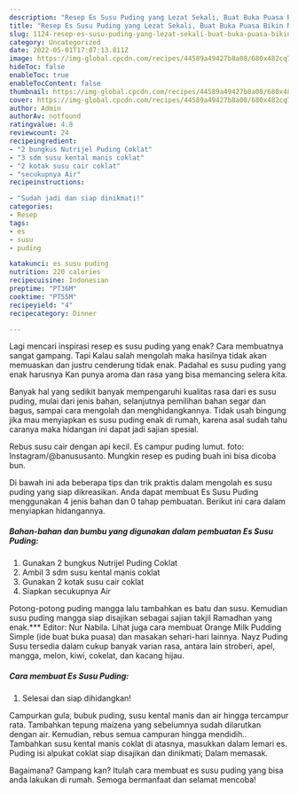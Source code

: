 ```yaml
---
description: "Resep Es Susu Puding yang Lezat Sekali, Buat Buka Puasa Bikin Ngiler"
title: "Resep Es Susu Puding yang Lezat Sekali, Buat Buka Puasa Bikin Ngiler"
slug: 1124-resep-es-susu-puding-yang-lezat-sekali-buat-buka-puasa-bikin-ngiler
category: Uncategorized
date: 2022-05-01T17:07:13.811Z
image: https://img-global.cpcdn.com/recipes/44589a49427b8a08/680x482cq70/es-susu-puding-foto-resep-utama.jpg
hideToc: false
enableToc: true
enableTocContent: false
thumbnail: https://img-global.cpcdn.com/recipes/44589a49427b8a08/680x482cq70/es-susu-puding-foto-resep-utama.jpg
cover: https://img-global.cpcdn.com/recipes/44589a49427b8a08/680x482cq70/es-susu-puding-foto-resep-utama.jpg
author: Admin
authorAv: notfound
ratingvalue: 4.8
reviewcount: 24
recipeingredient:
- "2 bungkus Nutrijel Puding Coklat"
- "3 sdm susu kental manis coklat"
- "2 kotak susu cair coklat"
- "secukupnya Air"
recipeinstructions:

- "Sudah jadi dan siap dinikmati!"
categories:
- Resep
tags:
- es
- susu
- puding

katakunci: es susu puding 
nutrition: 220 calories
recipecuisine: Indonesian
preptime: "PT36M"
cooktime: "PT55M"
recipeyield: "4"
recipecategory: Dinner

---
```



Lagi mencari inspirasi resep es susu puding yang enak? Cara membuatnya sangat gampang. Tapi Kalau salah mengolah maka hasilnya tidak akan memuaskan dan justru cenderung tidak enak. Padahal es susu puding yang enak harusnya Kan punya aroma dan rasa yang bisa memancing selera kita.


Banyak hal yang sedikit banyak mempengaruhi kualitas rasa dari es susu puding, mulai dari jenis bahan, selanjutnya pemilihan bahan segar dan bagus, sampai cara mengolah dan menghidangkannya. Tidak usah bingung jika mau menyiapkan es susu puding enak di rumah, karena asal sudah tahu caranya maka hidangan ini dapat jadi sajian spesial.

Rebus susu cair dengan api kecil. Es campur puding lumut. foto: Instagram/@banususanto. Mungkin resep es puding buah ini bisa dicoba bun.


Di bawah ini ada beberapa tips dan trik praktis dalam mengolah es susu puding yang siap dikreasikan. Anda dapat membuat Es Susu Puding menggunakan 4 jenis bahan dan 0 tahap pembuatan. Berikut ini cara dalam menyiapkan hidangannya.

<!--inarticleads1-->

##### Bahan-bahan dan bumbu yang digunakan dalam pembuatan Es Susu Puding:

1. Gunakan 2 bungkus Nutrijel Puding Coklat
1. Ambil 3 sdm susu kental manis coklat
1. Gunakan 2 kotak susu cair coklat
1. Siapkan secukupnya Air


Potong-potong puding mangga lalu tambahkan es batu dan susu. Kemudian susu puding mangga siap disajikan sebagai sajian takjil Ramadhan yang enak.*** Editor: Nur Nabila. Lihat juga cara membuat Orange Milk Pudding Simple (ide buat buka puasa) dan masakan sehari-hari lainnya. Nayz Puding Susu tersedia dalam cukup banyak varian rasa, antara lain stroberi, apel, mangga, melon, kiwi, cokelat, dan kacang hijau. 

<!--inarticleads2-->

##### Cara membuat Es Susu Puding:


1. Selesai dan siap dihidangkan!

Campurkan gula, bubuk puding, susu kental manis dan air hingga tercampur rata. Tambahkan tepung maizena yang sebelumnya sudah dilarutkan dengan air. Kemudian, rebus semua campuran hingga mendidih.. Tambahkan susu kental manis coklat di atasnya, masukkan dalam lemari es. Puding isi alpukat coklat siap disajikan dan dinikmati; Dalam memasak. 

Bagaimana? Gampang kan? Itulah cara membuat es susu puding yang bisa anda lakukan di rumah. Semoga bermanfaat dan selamat mencoba!

